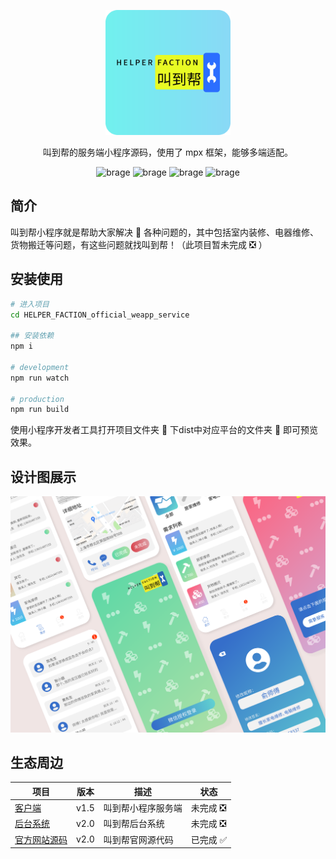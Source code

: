 <p align="center">
    <a href="#">
        <img alt="叫到帮" src="https://raw.githubusercontent.com/Sanzro-Lee/HELPER_FACTION_official_weapp_service/master/images/%E5%8F%AB%E5%88%B0%E5%B8%AE_logo_service.jpg" width="200">
    </a>
</p>

<p align="center">
    叫到帮的服务端小程序源码，使用了 mpx 框架，能够多端适配。
</p>

<p align="center">
    <img alt="brage" src="https://img.shields.io/github/issues/Sanzro-Lee/HELPER_FACTION_official_weapp_service" width="auto">
    <img alt="brage" src="https://img.shields.io/github/stars/Sanzro-Lee/HELPER_FACTION_official_weapp_service" width="auto">
    <img alt="brage" src="https://img.shields.io/github/forks/Sanzro-Lee/HELPER_FACTION_official_weapp_service" width="auto">
    <img alt="brage" src="https://img.shields.io/github/license/Sanzro-Lee/HELPER_FACTION_official_weapp_service" width="auto">
</p>

## 简介

叫到帮小程序就是帮助大家解决 🧰 各种问题的，其中包括室内装修、电器维修、货物搬迁等问题，有这些问题就找叫到帮！（此项目暂未完成 ❎ ）

<!-- ## 扫码体验

<img alt="叫到帮服务端二维码" src="https://github.com/helperfaction/image/Qrcode.png" width="200"> -->

## 安装使用

```bash
# 进入项目
cd HELPER_FACTION_official_weapp_service

## 安装依赖
npm i

# development
npm run watch

# production
npm run build
```

使用小程序开发者工具打开项目文件夹 📁 下dist中对应平台的文件夹 📁 即可预览效果。

<!-- ## 文档

https://helperfaction.github.io/docs -->

## 设计图展示

<img alt="设计图展示" src="https://raw.githubusercontent.com/Sanzro-Lee/HELPER_FACTION_official_weapp_service/master/images/%E5%8F%AB%E5%88%B0%E5%B8%AE_ui_design.png" width="auto">

## 生态周边

|项目|版本|描述|状态|
|--|--|--|--|
|[客户端](https://github.com/Sanzro-Lee/HELPER_FACTION_official_weapp)|v1.5|叫到帮小程序服务端|未完成 ❎|
|[后台系统](https://github.com/Sanzro-Lee/HELPER_FACTION_official_background_management_system)|v2.0|叫到帮后台系统|未完成 ❎|
|[官方网站源码](https://github.com/Sanzro-Lee/HELPER_FACTION_official_website)|v2.0|叫到帮官网源代码|已完成 ✅|
